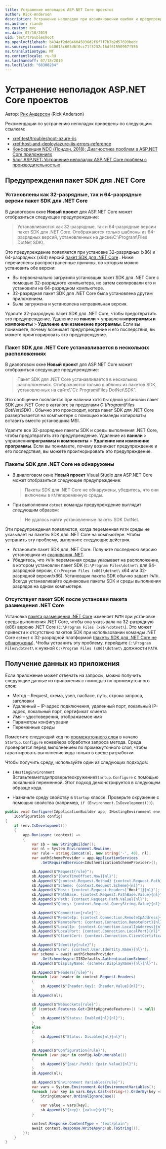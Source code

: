 ```yaml
---
title: Устранение неполадок ASP.NET Core проектов
author: Rick-Anderson
description: Устранение неполадок при возникновении ошибок и предупреждений в проектах ASP.NET Core.
ms.author: riande
ms.custom: mvc
ms.date: 07/10/2019
uid: test/troubleshoot
ms.openlocfilehash: b434af2dd046045836d2f6f7f7b7b2d57699bedc
ms.sourcegitcommit: b40613c603d6f0cc71f3232c16df61550907f550
ms.translationtype: MT
ms.contentlocale: ru-RU
ms.lasthandoff: 07/18/2019
ms.locfileid: "68308284"
---
```

# <a name="troubleshoot-aspnet-core-projects"></a>Устранение неполадок ASP.NET Core проектов

Автор: [Рик Андерсон](https://twitter.com/RickAndMSFT) (Rick Anderson)

Рекомендации по устранению неполадок приведены по следующим ссылкам:

* <xref:test/troubleshoot-azure-iis>
* <xref:host-and-deploy/azure-iis-errors-reference>
* [Конференция NDC (Лондон, 2018): Диагностика проблем в ASP.NET Core приложениях](https://www.youtube.com/watch?v=RYI0DHoIVaA)
* [Блог ASP.NET: Устранение неполадок ASP.NET Core проблем с производительностью](https://blogs.msdn.microsoft.com/webdev/2018/05/23/asp-net-core-performance-improvements/)

## <a name="net-core-sdk-warnings"></a>Предупреждения пакет SDK для .NET Core

### <a name="both-the-32-bit-and-64-bit-versions-of-the-net-core-sdk-are-installed"></a>Установлены как 32-разрядные, так и 64-разрядные версии пакет SDK для .NET Core

В диалоговом окне **Новый проект** для ASP.NET Core может отобразиться следующее предупреждение:

> Устанавливаются как 32-разрядные, так и 64-разрядные версии пакет SDK для .NET Core. Отображаются только шаблоны из 64-разрядных версий, установленных на диске\\C:\\Program\\Files DotNet SDK\\.

Это предупреждение появляется при установке 32-разрядных (x86) и 64-разрядных (x64) версий [пакет SDK для .NET Core](https://www.microsoft.com/net/download/all) . Ниже перечислены распространенные причины, по которым можно установить обе версии:

* Вы первоначально загрузили установщик пакет SDK для .NET Core с помощью 32-разрядного компьютера, но затем скопировали его и установили на 64-разрядном компьютере.
* 32-разрядная пакет SDK для .NET Core была установлена другим приложением.
* Была загружена и установлена неправильная версия.

Удалите 32-разрядную пакет SDK для .NET Core, чтобы предотвратить это предупреждение. Удаление из **панели** > управления**программы и компоненты** > **Удаление или изменение программы**. Если вы понимаете, почему возникает предупреждение и его последствия, вы можете проигнорировать это предупреждение.

### <a name="the-net-core-sdk-is-installed-in-multiple-locations"></a>Пакет SDK для .NET Core устанавливается в нескольких расположениях

В диалоговом окне **Новый проект** для ASP.NET Core может отобразиться следующее предупреждение:

> Пакет SDK для .NET Core устанавливается в нескольких расположениях. Отображаются только шаблоны из пакетов SDK, установленных на сайте\\"C\\: Program\\Files DotNet\\SDK".

Это сообщение появляется при наличии хотя бы одной установки пакет SDK для .NET Core в каталоге за пределами *C:\\Program\\Files DotNet\\SDK\\* . Обычно это происходит, когда пакет SDK для .NET Core развертывается на компьютере с помощью команды копировать/вставить вместо установщика MSI.

Удалите все 32-разрядные пакеты SDK и среды выполнения .NET Core, чтобы предотвратить это предупреждение. Удаление из **панели** > управления**программы и компоненты** > **Удаление или изменение программы**. Если вы понимаете, почему возникает предупреждение и его последствия, вы можете проигнорировать это предупреждение.

### <a name="no-net-core-sdks-were-detected"></a>Пакеты SDK для .NET Core не обнаружены

* В диалоговом окне **Новый проект** Visual Studio для ASP.NET Core может отобразиться следующее предупреждение:

  > Пакеты SDK для .NET Core не обнаружены, убедитесь, что они включены в `PATH`переменную среды.

* При выполнении `dotnet` команды предупреждение выглядит следующим образом:

  > Не удалось найти установленные пакеты SDK DotNet.

Эти предупреждения появляются, когда переменная `PATH` среды не указывает на пакеты SDK для .NET Core на компьютере. Чтобы устранить эту проблему, выполните следующие действия.

* Установите пакет SDK для .NET Core. Получите последнюю версию установщика из [скачивания .NET](https://dotnet.microsoft.com/download).
* Убедитесь, что `PATH` переменная среды указывает на расположение, в котором установлен пакет SDK (`C:\Program Files\dotnet\` для 64-разрядной версии, `C:\Program Files (x86)\dotnet\` x64 или 32-разрядной версии/x86). Установщик пакета SDK обычно задает `PATH`. Всегда устанавливайте одинаковые пакеты SDK и среды выполнения разрядов на одном компьютере.

### <a name="missing-sdk-after-installing-the-net-core-hosting-bundle"></a>Отсутствует пакет SDK после установки пакета размещения .NET Core

Установка [пакета размещения .NET Core](xref:host-and-deploy/iis/index#install-the-net-core-hosting-bundle) изменяет `PATH` при установке среды выполнения .NET Core, чтобы она указывала на 32-разрядную (x86) версию .NET Core (`C:\Program Files (x86)\dotnet\`). Это может привести к отсутствию пакетов SDK при использовании команды .NET Core `dotnet` с 32-разрядной платформой ([пакеты SDK для .NET Core не обнаружены](#no-net-core-sdks-were-detected)). Чтобы устранить эту проблему, перейдите `C:\Program Files\dotnet\` к нужной `C:\Program Files (x86)\dotnet\` должности `PATH`.

## <a name="obtain-data-from-an-app"></a>Получение данных из приложения

Если приложение может отвечать на запросы, можно получить следующие данные из приложения с помощью по промежуточного слоя:

* Метод &ndash; Request, схема, узел, пасбасе, путь, строка запроса, заголовки
* Удаленный &ndash; IP-адрес подключения, удаленный порт, локальный IP-адрес, локальный порт, сертификат клиента
* Имя &ndash; удостоверения, отображаемое имя
* Параметры конфигурации
* Переменные среды

Поместите следующий код по [промежуточного слоя](xref:fundamentals/middleware/index#create-a-middleware-pipeline-with-iapplicationbuilder) в начало `Startup.Configure` конвейера обработки запроса метода. Среда проверяется перед выполнением по промежуточного слоя, чтобы гарантировать выполнение кода только в среде разработки.

Чтобы получить среду, используйте один из следующих подходов:

* `IHostingEnvironment` Вставьтевметодипроверьтеокружение`Startup.Configure` с помощью локальной переменной. Этот подход демонстрируется в следующем образце кода.

* Назначьте среду свойству в `Startup` классе. Проверьте окружение с помощью свойства (например, `if (Environment.IsDevelopment())`).

```csharp
public void Configure(IApplicationBuilder app, IHostingEnvironment env, 
    IConfiguration config)
{
    if (env.IsDevelopment())
    {
        app.Run(async (context) =>
        {
            var sb = new StringBuilder();
            var nl = System.Environment.NewLine;
            var rule = string.Concat(nl, new string('-', 40), nl);
            var authSchemeProvider = app.ApplicationServices
                .GetRequiredService<IAuthenticationSchemeProvider>();

            sb.Append($"Request{rule}");
            sb.Append($"{DateTimeOffset.Now}{nl}");
            sb.Append($"{context.Request.Method} {context.Request.Path}{nl}");
            sb.Append($"Scheme: {context.Request.Scheme}{nl}");
            sb.Append($"Host: {context.Request.Headers["Host"]}{nl}");
            sb.Append($"PathBase: {context.Request.PathBase.Value}{nl}");
            sb.Append($"Path: {context.Request.Path.Value}{nl}");
            sb.Append($"Query: {context.Request.QueryString.Value}{nl}{nl}");

            sb.Append($"Connection{rule}");
            sb.Append($"RemoteIp: {context.Connection.RemoteIpAddress}{nl}");
            sb.Append($"RemotePort: {context.Connection.RemotePort}{nl}");
            sb.Append($"LocalIp: {context.Connection.LocalIpAddress}{nl}");
            sb.Append($"LocalPort: {context.Connection.LocalPort}{nl}");
            sb.Append($"ClientCert: {context.Connection.ClientCertificate}{nl}{nl}");

            sb.Append($"Identity{rule}");
            sb.Append($"User: {context.User.Identity.Name}{nl}");
            var scheme = await authSchemeProvider
                .GetSchemeAsync(IISDefaults.AuthenticationScheme);
            sb.Append($"DisplayName: {scheme?.DisplayName}{nl}{nl}");

            sb.Append($"Headers{rule}");
            foreach (var header in context.Request.Headers)
            {
                sb.Append($"{header.Key}: {header.Value}{nl}");
            }
            sb.Append(nl);

            sb.Append($"Websockets{rule}");
            if (context.Features.Get<IHttpUpgradeFeature>() != null)
            {
                sb.Append($"Status: Enabled{nl}{nl}");
            }
            else
            {
                sb.Append($"Status: Disabled{nl}{nl}");
            }

            sb.Append($"Configuration{rule}");
            foreach (var pair in config.AsEnumerable())
            {
                sb.Append($"{pair.Path}: {pair.Value}{nl}");
            }
            sb.Append(nl);

            sb.Append($"Environment Variables{rule}");
            var vars = System.Environment.GetEnvironmentVariables();
            foreach (var key in vars.Keys.Cast<string>().OrderBy(key => key, 
                StringComparer.OrdinalIgnoreCase))
            {
                var value = vars[key];
                sb.Append($"{key}: {value}{nl}");
            }

            context.Response.ContentType = "text/plain";
            await context.Response.WriteAsync(sb.ToString());
        });
    }
}
```

